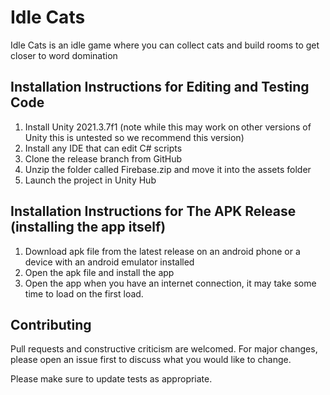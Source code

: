 # Idle Cats

 Idle Cats is an idle game where you can collect cats and build rooms to get closer to word domination

## Installation Instructions for Editing and Testing Code

1. Install Unity 2021.3.7f1 (note while this may work on other versions of Unity this is untested so we recommend this version)
2. Install any IDE that can edit C# scripts
3. Clone the release branch from GitHub
4. Unzip the folder called Firebase.zip and move it into the assets folder
5. Launch the project in Unity Hub

## Installation Instructions for The APK Release (installing the app itself)
1. Download apk file from the latest release on an android phone or a device with an android emulator installed
2. Open the apk file and install the app
3. Open the app when you have an internet connection, it may take some time to load on the first load.

## Contributing
Pull requests and constructive criticism are welcomed. For major changes, please open an issue first to discuss what you would like to change.

Please make sure to update tests as appropriate.